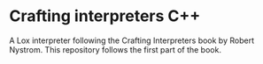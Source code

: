 # Crafting interpreters C++

A Lox interpreter following the Crafting Interpreters book by Robert Nystrom. This
repository follows the first part of the book.

